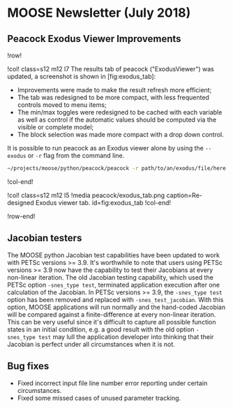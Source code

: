 # MOOSE Newsletter (July 2018)

## Peacock Exodus Viewer Improvements

!row!

!col! class=s12 m12 l7
The results tab of peacock ("ExodusViewer") was updated, a screenshot is shown in [fig:exodus_tab]:

- Improvements were made to make the result refresh more efficient;
- The tab was redesigned to be more compact, with less frequented controls moved to menu items;
- The min/max toggles were redesigned to be cached with each variable as well as control if the
  automatic values should be computed via the visible or complete model;
- The block selection was made more compact with a drop down control.

It is possible to run peacock as an Exodus viewer alone by using the `--exodus` or `-r` flag
from the command line.

```bash
~/projects/moose/python/peacock/peacock -r path/to/an/exodus/file/here.e
```
!col-end!

!col! class=s12 m12 l5
!media peacock/exodus_tab.png caption=Re-designed Exodus viewer tab. id=fig:exodus_tab
!col-end!

!row-end!

## Jacobian testers

The MOOSE python Jacobian test capabilities have been updated to work with PETSc
versions >= 3.9. It's worthwhile to note that users using PETSc versions >= 3.9
now have the capability to test their Jacobians at every non-linear
iteration. The old Jacobian testing capability, which used the PETSc option
`-snes_type test`, terminated application execution after one calculation of the
Jacobian. In PETSc versions >= 3.9, the `-snes_type test` option has been
removed and replaced with `-snes_test_jacobian`. With this option, MOOSE
applications will run normally and the hand-coded Jacobian will be compared
against a finite-difference at every non-linear iteration. This can be very
useful since it's difficult to capture all possible function states in an
initial condition, e.g. a good result with the old option `-snes_type test` may
lull the application developer into thinking that their Jacobian is perfect
under all circumstances when it is not.

## Bug fixes
- Fixed incorrect input file line number error reporting under certain circumstances.
- Fixed some missed cases of unused parameter tracking.
